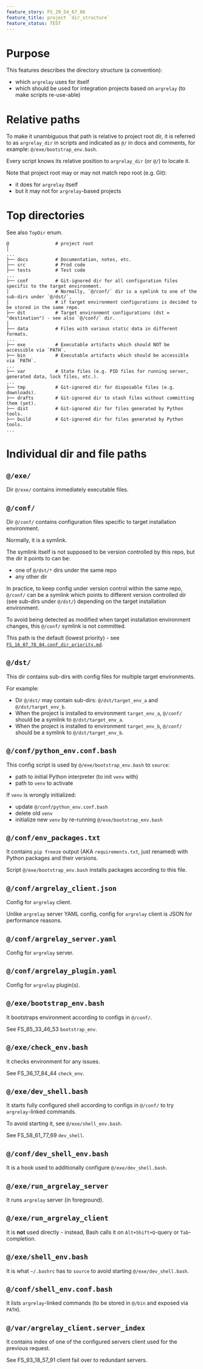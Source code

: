 ```yaml
---
feature_story: FS_29_54_67_86
feature_title: project `dir_structure`
feature_status: TEST
---
```


# Purpose

This features describes the directory structure (a convention):
*   which `argrelay` uses for itself
*   which should be used for integration projects based on `argrelay` (to make scripts re-use-able)

# Relative paths

To make it unambiguous that path is relative to project root dir,
it is referred to as `argrelay_dir` in scripts and indicated as `@/` in docs and comments,
for example: `@/exe/bootstrap_env.bash`.

Every script knows its relative position to `argrelay_dir` (or `@/`) to locate it.

Note that project root may or may not match repo root (e.g. Git):
*   it does for `argrelay` itself
*   but it may not for `argrelay`-based projects

# Top directories

See also `TopDir` enum.

```
@                 # project root
│
...
├── docs          # Documentation, notes, etc.
├── src           # Prod code
├── tests         # Test code
...
├── conf          # Git-ignored dir for all configuration files specific to the target environment.
│                 # Normally, `@/conf/` dir is a symlink to one of the sub-dirs under `@/dst/`,
│                 # if target environment configurations is decided to be stored in the same repo.
├── dst           # Target environment configurations (dst = "destination") - see also `@/conf/` dir.
│
├── data          # Files with various static data in different formats.
...
├── exe           # Executable artifacts which should NOT be accessible via `PATH`.
├── bin           # Executable artifacts which should be accessible via `PATH`.
...
├── var           # State files (e.g. PID files for running server, generated data, lock files, etc.).
...
├── tmp           # Git-ignored dir for disposable files (e.g. downloads).
├── drafts        # Git-ignored dir to stash files without committing them (yet).
├── dist          # Git-ignored dir for files generated by Python tools.
├── build         # Git-ignored dir for files generated by Python tools.
...
```

# Individual dir and file paths

## `@/exe/`

Dir `@/exe/` contains immediately executable files.

## `@/conf/`

Dir `@/conf/` contains configuration files specific to target installation environment.

Normally, it is a symlink.

The symlink itself is not supposed to be version controlled by this repo, but the dir it points to can be:
*   one of `@/dst/*` dirs under the same repo
*   any other dir

In practice, to keep config under version control within the same repo, `@/conf/` can be a symlink which
points to different version controlled dir (see sub-dirs under `@/dst/`) depending on the target installation environment.

To avoid being detected as modified when target installation environment changes, this `@/conf/` symlink is not committed.

This path is the default (lowest priority) - see [`FS_16_07_78_84.conf_dir_priority.md`][FS_16_07_78_84.conf_dir_priority.md].

## `@/dst/`

This dir contains sub-dirs with config files for multiple target environments.

For example:
*   Dir `@/dst/` may contain sub-dirs: `@/dst/target_env_a` and `@/dst/target_env_b`.
*   When the project is installed to environment `target_env_a`, `@/conf/` should be a symlink to `@/dst/target_env_a`.
*   When the project is installed to environment `target_env_b`, `@/conf/` should be a symlink to `@/dst/target_env_b`.

## `@/conf/python_env.conf.bash`

This config script is used by `@/exe/bootstrap_env.bash` to `source`:
*   path to initial Python interpreter (to init `venv` with)
*   path to `venv` to activate

If `venv` is wrongly initialized:
*   update `@/conf/python_env.conf.bash`
*   delete old `venv`
*   initialize new `venv` by re-running `@/exe/bootstrap_env.bash`

## `@/conf/env_packages.txt`

It contains `pip freeze` output (AKA `requirements.txt`, just renamed) with Python packages and their versions.

Script `@/exe/bootstrap_env.bash` installs packages according to this file.

## `@/conf/argrelay_client.json`

Config for `argrelay` client.

Unlike `argrelay` server YAML config, config for `argrelay` client is JSON for performance reasons.

## `@/conf/argrelay_server.yaml`

Config for `argrelay` server.

## `@/conf/argrelay_plugin.yaml`

Config for `argrelay` plugin(s).

## `@/exe/bootstrap_env.bash`

It bootstraps environment according to configs in `@/conf/`.

See FS_85_33_46_53 `bootstrap_env`.

## `@/exe/check_env.bash`

It checks environment for any issues.

See FS_36_17_84_44 `check_env`.

## `@/exe/dev_shell.bash`

It starts fully configured shell according to configs in `@/conf/` to try `argrelay`-linked commands.

To avoid starting it, see `@/exe/shell_env.bash`.

See FS_58_61_77_69 `dev_shell`.

## `@/conf/dev_shell_env.bash`

It is a hook used to additionally configure `@/exe/dev_shell.bash`.

## `@/exe/run_argrelay_server`

It runs `argrelay` server (in foreground).

## `@/exe/run_argrelay_client`

It is **not** used directly - instead, Bash calls it on `Alt+Shift+Q`-query or `Tab`-completion.

## `@/exe/shell_env.bash`

It is what `~/.bashrc` has to `source` to avoid starting `@/exe/dev_shell.bash`.

## `@/conf/shell_env.conf.bash`

It lists `argrelay`-linked commands (to be stored in `@/bin` and exposed via `PATH`).

## `@/var/argrelay_client.server_index`

It contains index of one of the configured servers client used for the previous request.

See FS_93_18_57_91 client fail over to redundant servers.

[FS_16_07_78_84.conf_dir_priority.md]: FS_16_07_78_84.conf_dir_priority.md
